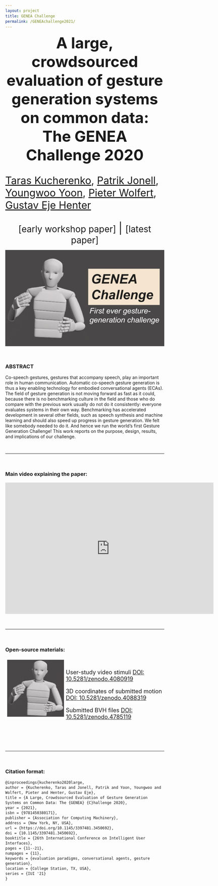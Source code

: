 ```yaml
---
layout: project
title: GENEA Challenge
permalink: /GENEAchallenge2021/
---
```



<p align="center">
  <b style="font-size: 48px;"> A large, crowdsourced evaluation of gesture generation systems on common data: The GENEA Challenge 2020 </b>
  <p style="font-size: 32px;"> <a href="https://svito-zar.github.io/">Taras Kucherenko</a>, <a href="http://www.patrikjonell.se">Patrik Jonell</a>,  <a href="https://sites.google.com/view/youngwoo-yoon/">Youngwoo Yoon</a>, <a href="https://www.pieterwolfert.com/"> Pieter Wolfert</a>,  <a href="https://people.kth.se/~ghe/"> Gustav Eje Henter</a> </p>
</p>

<p align="center">
 <a href="https://zenodo.org/record/4094697#.YP69xTqxU5k" style="font-size: 28px; text-decoration: none">[early workshop paper]  </a>  
 <a style="font-size: 35px; text-decoration: none"> |   </a> 
 <a href="https://dl.acm.org/doi/pdf/10.1145/3397481.3450692" style="font-size: 28px; text-decoration: none">[latest paper]   </a>   
</p>

<div style="text-align:center"><img src="../assets/2021_GENEA.jpg" alt="GENEA figure" align="middle"></div>

&nbsp;

### ABSTRACT
Co-speech gestures, gestures that accompany speech, play an important role in human communication. Automatic co-speech gesture generation is thus a key enabling technology for embodied conversational agents (ECAs). The field of gesture generation is not moving forward as fast as it could, because there is no benchmarking culture in the field and those who do compare with the previous work usually do not do it consistently: everyone evaluates systems in their own way. Benchmarking has accelerated development in several other fields, such as speech synthesis and machine learning and should also speed up progress in gesture generation. We felt like somebody needed to do it. And hence we run the world’s first Gesture Generation Challenge! This work reports on the purpose, design, results, and implications of our challenge.


&nbsp;

***
&nbsp;

### Main video explaining the paper:

<iframe width="660" height="415" src="https://www.youtube.com/embed/QmaoKRzoVwM" frameborder="0" allow="accelerometer; autoplay; encrypted-media; gyroscope; picture-in-picture" allowfullscreen></iframe>

&nbsp;

***
&nbsp;

### Open-source materials:

<div style="text-align:left">
<img style="float: left; border: 6px solid white;" src="../assets/Avatar.jpg" >
<br>
<p style="font-size: 18px;"> User-study video stimuli  <a href="https://zenodo.org/record/4080919"> DOI: 10.5281/zenodo.4080919 </a> </p> 
<p style="font-size: 18px;"> 3D coordinates of submitted motion <a href="https://zenodo.org/record/4088319"> DOI: 10.5281/zenodo.4088319 </a> </p> 
<p style="font-size: 18px;"> Submitted BVH files <a href="https://zenodo.org/record/4785119"> DOI: 10.5281/zenodo.4785119 </a> </p> 
<br>
<br>
</div>

&nbsp;

***
&nbsp;

### Citation format:
```
@inproceedings{kucherenko2020large,
author = {Kucherenko, Taras and Jonell, Patrik and Yoon, Youngwoo and Wolfert, Pieter and Henter, Gustav Eje},
title = {A Large, Crowdsourced Evaluation of Gesture Generation Systems on Common Data: The {GENEA} {C}hallenge 2020},
year = {2021},
isbn = {9781450380171},
publisher = {Association for Computing Machinery},
address = {New York, NY, USA},
url = {https://doi.org/10.1145/3397481.3450692},
doi = {10.1145/3397481.3450692},
booktitle = {26th International Conference on Intelligent User Interfaces},
pages = {11--21},
numpages = {11},
keywords = {evaluation paradigms, conversational agents, gesture generation},
location = {College Station, TX, USA},
series = {IUI '21}
}
```


